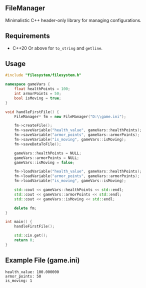 ## FileManager
Minimalistic C++ header-only library for managing configurations.

## Requirements
- C++20 Or above for `to_string` and `getline`.

## Usage
```cpp
#include "filesystem/filesystem.h"

namespace gameVars {
	float healthPoints = 100;
	int armorPoints = 50;
	bool isMoving = true;
}

void handleFirstFile() {
	FileManager* fm = new FileManager("D:\\game.ini");

	fm->createFile();
	fm->saveVariable("health_value", gameVars::healthPoints);
	fm->saveVariable("armor_points", gameVars::armorPoints);
	fm->saveVariable("is_moving", gameVars::isMoving);
	fm->saveDataToFile();

	gameVars::healthPoints = NULL;
	gameVars::armorPoints = NULL;
	gameVars::isMoving = false;

	fm->loadVariable("health_value", gameVars::healthPoints);
	fm->loadVariable("armor_points", gameVars::armorPoints);
	fm->loadVariable("is_moving", gameVars::isMoving);

	std::cout << gameVars::healthPoints << std::endl;
	std::cout << gameVars::armorPoints << std::endl;
	std::cout << gameVars::isMoving << std::endl;

	delete fm;
}

int main() {
	handleFirstFile();

	std::cin.get();
	return 0;
}
```

## Example File (game.ini)
```
health_value: 100.000000
armor_points: 50
is_moving: 1
```
